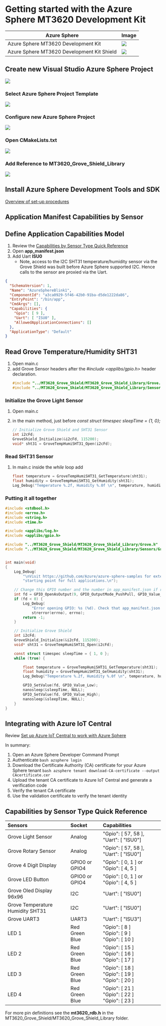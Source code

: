 # Getting started with the Azure Sphere MT3620 Development Kit

| Azure Sphere   |  Image  |
| ---- | ---- |
| Azure Sphere MT3620 Development Kit | ![](resources/azure-sphere-mt3620-dev-kit.jpg) |
| Azure Sphere MT3620 Development Kit Shield | ![](resources/seeed-studio-grove-shield-and-sensors.jpg) |


## Create new Visual Studio Azure Sphere Project


![](resources/vs-create-new-project.png)

### Select Azure Sphere Project Template

![](resources/vs-select-azure-sphere-blink.png)

### Configure new Azure Sphere Project

![](resources/vs-configure-new-project.png)

### Open CMakeLists.txt

![](resources/vs-open-cmakelists.png)

### Add Reference to MT3620_Grove_Shield_Library

![](resources/vs-configure-cmakelists.png)


## Install Azure Sphere Development Tools and SDK

[Overview of set-up procedures](https://docs.microsoft.com/en-au/azure-sphere/install/overview)

## Application Manifest Capabilities by Sensor

## Define Application Capabilities Model

1. Review the [Capabilities by Sensor Type Quick Reference](#capabilities-by-sensor-type-quick-reference)
1. Open **app_manifest.json**
3. Add Uart **ISU0**
   - Note, access to the I2C SHT31 temperature/humidity sensor via the Grove Shield was built before Azure Sphere supported I2C. Hence calls to the sensor are proxied via the Uart.

```json
{
  "SchemaVersion": 1,
  "Name": "AzureSphereBlink1",
  "ComponentId": "a3ca0929-5f46-42b0-91ba-d5de1222da86",
  "EntryPoint": "/bin/app",
  "CmdArgs": [],
  "Capabilities": {
    "Gpio": [ 9 ],
    "Uart": [ "ISU0" ],
    "AllowedApplicationConnections": []
  },
  "ApplicationType": "Default"
}
```

## Read Grove Temperature/Humidity SHT31

1. Open main.c
2. add Grove Sensor headers after the _#include <applibs/gpio.h>_ header declaration.
    ```c
    #include "../MT3620_Grove_Shield/MT3620_Grove_Shield_Library/Grove.h"
    #include "../MT3620_Grove_Shield/MT3620_Grove_Shield_Library/Sensors/GroveTempHumiSHT31.h"
    ```

### Initialize the Grove Light Sensor

1. Open main.c
2. in the main method, just before _const struct timespec sleepTime = {1, 0};_

    ```c
    // Initialize Grove Shield and SHT31 Sensor
    int i2cFd;
    GroveShield_Initialize(&i2cFd, 115200);
    void* sht31 = GroveTempHumiSHT31_Open(i2cFd);
    ```

### Read SHT31 Sensor

1. In main.c inside the _while_ loop add

    ```c
	float temperature = GroveTempHumiSHT31_GetTemperature(sht31);
	float humidity = GroveTempHumiSHT31_GetHumidity(sht31);
	Log_Debug("Temperature %.2f, Humidity %.0f \n", temperature, humidity);
    ```

### Putting it all together

```c
#include <stdbool.h>
#include <errno.h>
#include <string.h>
#include <time.h>

#include <applibs/log.h>
#include <applibs/gpio.h>

#include "../MT3620_Grove_Shield/MT3620_Grove_Shield_Library/Grove.h"
#include "../MT3620_Grove_Shield/MT3620_Grove_Shield_Library/Sensors/GroveTempHumiSHT31.h"


int main(void)
{
	Log_Debug(
		"\nVisit https://github.com/Azure/azure-sphere-samples for extensible samples to use as a "
		"starting point for full applications.\n");

	// Change this GPIO number and the number in app_manifest.json if required by your hardware.
	int fd = GPIO_OpenAsOutput(9, GPIO_OutputMode_PushPull, GPIO_Value_High);
	if (fd < 0) {
		Log_Debug(
			"Error opening GPIO: %s (%d). Check that app_manifest.json includes the GPIO used.\n",
			strerror(errno), errno);
		return -1;
	}

	// Initialize Grove Shield
	int i2cFd;
	GroveShield_Initialize(&i2cFd, 115200);
	void* sht31 = GroveTempHumiSHT31_Open(i2cFd);

	const struct timespec sleepTime = { 1, 0 };
	while (true) {

		float temperature = GroveTempHumiSHT31_GetTemperature(sht31);
		float humidity = GroveTempHumiSHT31_GetHumidity(sht31);
		Log_Debug("Temperature %.2f, Humidity %.0f \n", temperature, humidity);

		GPIO_SetValue(fd, GPIO_Value_Low);
		nanosleep(&sleepTime, NULL);
		GPIO_SetValue(fd, GPIO_Value_High);
		nanosleep(&sleepTime, NULL);
	}
}
```

## Integrating with Azure IoT Central

Review [Set up Azure IoT Central to work with Azure Sphere](https://docs.microsoft.com/en-us/azure-sphere/app-development/setup-iot-central)

In summary:

1. Open an Azure Sphere Developer Command Prompt
2. Authenticate ```bash azsphere login ```
3. Download the Certificate Authority (CA) certificate for your Azure Sphere tenant ```bash azsphere tenant download-CA-certificate --output CAcertificate.cer ```
4. Upload the tenant CA certificate to Azure IoT Central and generate a verification code
5. Verify the tenant CA certificate
6. Use the validation certificate to verify the tenant identity

## Capabilities by Sensor Type Quick Reference

| Sensors  | Socket | Capabilities |
| :------------- | :------------- | :----------- |
| Grove Light Sensor  | Analog | "Gpio": [ 57, 58 ], "Uart": [ "ISU0"] |
| Grove Rotary Sensor | Analog | "Gpio": [ 57, 58 ], "Uart": [ "ISU0"] |
| Grove 4 Digit Display | GPIO0 or GPIO4 | "Gpio": [ 0, 1 ] or "Gpio": [ 4, 5 ] |
| Grove LED Button | GPIO0 or GPIO4 |  "Gpio": [ 0, 1 ] or "Gpio": [ 4, 5 ] |
| Grove Oled Display 96x96 | I2C | "Uart": [ "ISU0"]  |
| Grove Temperature Humidity SHT31 | I2C | "Uart": [ "ISU0"] |
| Grove UART3 | UART3 | "Uart": [ "ISU3"] |
| LED 1 | Red <br/> Green <br/> Blue | "Gpio": [ 8 ] <br/> "Gpio": [ 9 ] <br/> "Gpio": [ 10 ] |
| LED 2 | Red <br/> Green <br/> Blue | "Gpio": [ 15 ] <br/> "Gpio": [ 16 ] <br/> "Gpio": [ 17 ] |
| LED 3 | Red <br/> Green <br/> Blue | "Gpio": [ 18 ] <br/> "Gpio": [ 19 ] <br/> "Gpio": [ 20 ] |
| LED 4 | Red <br/> Green <br/> Blue | "Gpio": [ 21 ] <br/> "Gpio": [ 22 ] <br/> "Gpio": [ 23 ] |

For more pin definitions see the __mt3620_rdb.h__ in the MT3620_Grove_Shield/MT3620_Grove_Shield_Library folder.
